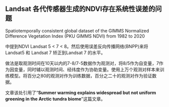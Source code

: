 ## Landsat 各代传感器生成的NDVI存在系统性误差的问题
Spatiotemporally consistent global dataset of the GIMMS Normalized 
Difference Vegetation Index (PKU GIMMS NDVI) from 1982 to 2020

中提到NDVI Landsat 5 < 7 < 8。然后使用误差反向传播网络(BNPP)来将Landsat5 和 Landsat 7 矫正到Landsat 7 的水平。

做法是取观测时间在10天以内的7-8/7-5数据作为观测对，将8/5作为自变量，7作为因变量，同时辅以观测时间、经纬度作为协助变量。使用上万个观测对样本来训练模型。将百分之80的观测对作为训练数据，百分之二十的观测对作为验证数据。

文章该处引用了“**Summer warming explains widespread but not
uniform greening in the Arctic tundra biome**”这篇文章。